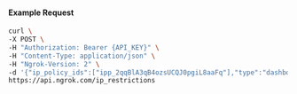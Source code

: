 <!-- Code generated for API Clients. DO NOT EDIT. -->

#### Example Request

```bash
curl \
-X POST \
-H "Authorization: Bearer {API_KEY}" \
-H "Content-Type: application/json" \
-H "Ngrok-Version: 2" \
-d '{"ip_policy_ids":["ipp_2qqBlA3qB4ozsUCQJ0pgiL8aaFq"],"type":"dashboard"}' \
https://api.ngrok.com/ip_restrictions
```
